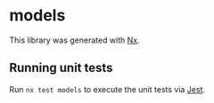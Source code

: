 # models

This library was generated with [Nx](https://nx.dev).

## Running unit tests

Run `nx test models` to execute the unit tests via [Jest](https://jestjs.io).

